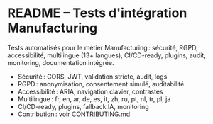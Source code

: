 # README – Tests d'intégration Manufacturing

Tests automatisés pour le métier Manufacturing : sécurité, RGPD, accessibilité, multilingue (13+ langues), CI/CD-ready, plugins, audit, monitoring, documentation intégrée.

- Sécurité : CORS, JWT, validation stricte, audit, logs
- RGPD : anonymisation, consentement simulé, auditabilité
- Accessibilité : ARIA, navigation clavier, contrastes
- Multilingue : fr, en, ar, de, es, it, zh, ru, pt, nl, tr, pl, ja
- CI/CD-ready, plugins, fallback IA, monitoring
- Contribution : voir CONTRIBUTING.md
